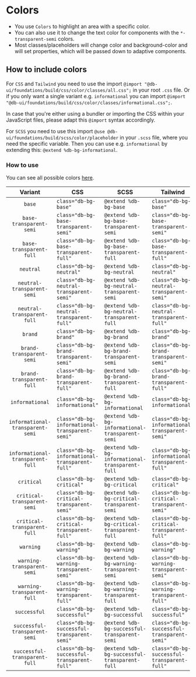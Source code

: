 # Colors

-   You use `Colors` to highlight an area with a specific color.
-   You can also use it to change the text color for components with the `*-transparent-semi` colors.
-   Most classes/placeholders will change color and background-color and will set properties, which will be passed down to adaptive components.

## How to include colors

For `CSS` and `Tailwind` you need to use the import `@import "@db-ui/foundations/build/css/color/classes/all.css";` in your root `.css` file.
Or if you only want a single variant e.g. `informational` you can import `@import "@db-ui/foundations/build/css/color/classes/informational.css";`.

In case that you're either using a bundler or importing the CSS within your JavaScript files, please adapt this `@import` syntax accordingly.

For `SCSS` you need to use this import `@use @db-ui/foundations/build/scss/color/placeholder` in your `.scss` file, where you need the specific variable.
Then you can use e.g. `informational` by extending this: `@extend %db-bg-informational`.

### How to use

You can see all possible colors [here](./overview).

|             Variant              | CSS                                            | SCSS                                            | Tailwind                                       |
| :------------------------------: | ---------------------------------------------- | ----------------------------------------------- | ---------------------------------------------- |
|              `base`              | `class="db-bg-base"`                           | `@extend %db-bg-base`                           | `class="db-bg-base"`                           |
|     `base-transparent-semi`      | `class="db-bg-base-transparent-semi"`          | `@extend %db-bg-base-transparent-semi`          | `class="db-bg-base-transparent-semi"`          |
|     `base-transparent-full`      | `class="db-bg-base-transparent-full"`          | `@extend %db-bg-base-transparent-full`          | `class="db-bg-base-transparent-full"`          |
|            `neutral`             | `class="db-bg-neutral"`                        | `@extend %db-bg-neutral`                        | `class="db-bg-neutral"`                        |
|    `neutral-transparent-semi`    | `class="db-bg-neutral-transparent-semi"`       | `@extend %db-bg-neutral-transparent-semi`       | `class="db-bg-neutral-transparent-semi"`       |
|    `neutral-transparent-full`    | `class="db-bg-neutral-transparent-full"`       | `@extend %db-bg-neutral-transparent-full`       | `class="db-bg-neutral-transparent-full"`       |
|             `brand`              | `class="db-bg-brand"`                          | `@extend %db-bg-brand`                          | `class="db-bg-brand"`                          |
|     `brand-transparent-semi`     | `class="db-bg-brand-transparent-semi"`         | `@extend %db-bg-brand-transparent-semi`         | `class="db-bg-brand-transparent-semi"`         |
|     `brand-transparent-full`     | `class="db-bg-brand-transparent-full"`         | `@extend %db-bg-brand-transparent-full`         | `class="db-bg-brand-transparent-full"`         |
|         `informational`          | `class="db-bg-informational"`                  | `@extend %db-bg-informational`                  | `class="db-bg-informational"`                  |
| `informational-transparent-semi` | `class="db-bg-informational-transparent-semi"` | `@extend %db-bg-informational-transparent-semi` | `class="db-bg-informational-transparent-semi"` |
| `informational-transparent-full` | `class="db-bg-informational-transparent-full"` | `@extend %db-bg-informational-transparent-full` | `class="db-bg-informational-transparent-full"` |
|            `critical`            | `class="db-bg-critical"`                       | `@extend %db-bg-critical`                       | `class="db-bg-critical"`                       |
|   `critical-transparent-semi`    | `class="db-bg-critical-transparent-semi"`      | `@extend %db-bg-critical-transparent-semi`      | `class="db-bg-critical-transparent-semi"`      |
|   `critical-transparent-full`    | `class="db-bg-critical-transparent-full"`      | `@extend %db-bg-critical-transparent-full`      | `class="db-bg-critical-transparent-full"`      |
|            `warning`             | `class="db-bg-warning"`                        | `@extend %db-bg-warning`                        | `class="db-bg-warning"`                        |
|    `warning-transparent-semi`    | `class="db-bg-warning-transparent-semi"`       | `@extend %db-bg-warning-transparent-semi`       | `class="db-bg-warning-transparent-semi"`       |
|    `warning-transparent-full`    | `class="db-bg-warning-transparent-full"`       | `@extend %db-bg-warning-transparent-full`       | `class="db-bg-warning-transparent-full"`       |
|           `successful`           | `class="db-bg-successful"`                     | `@extend %db-bg-successful`                     | `class="db-bg-successful"`                     |
|  `successful-transparent-semi`   | `class="db-bg-successful-transparent-semi"`    | `@extend %db-bg-successful-transparent-semi`    | `class="db-bg-successful-transparent-semi"`    |
|  `successful-transparent-full`   | `class="db-bg-successful-transparent-full"`    | `@extend %db-bg-successful-transparent-full`    | `class="db-bg-successful-transparent-full"`    |

